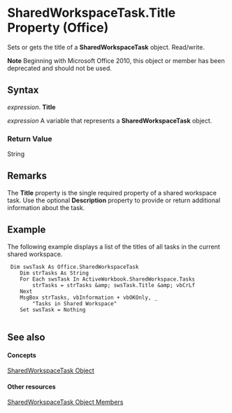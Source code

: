 
# SharedWorkspaceTask.Title Property (Office)

Sets or gets the title of a  **SharedWorkspaceTask** object. Read/write.


 **Note**  Beginning with Microsoft Office 2010, this object or member has been deprecated and should not be used.


## Syntax

 _expression_. **Title**

 _expression_ A variable that represents a **SharedWorkspaceTask** object.


### Return Value

String


## Remarks

The  **Title** property is the single required property of a shared workspace task. Use the optional **Description** property to provide or return additional information about the task.


## Example

The following example displays a list of the titles of all tasks in the current shared workspace.


```
 Dim swsTask As Office.SharedWorkspaceTask 
    Dim strTasks As String 
    For Each swsTask In ActiveWorkbook.SharedWorkspace.Tasks 
        strTasks = strTasks &amp; swsTask.Title &amp; vbCrLf 
    Next 
    MsgBox strTasks, vbInformation + vbOKOnly, _ 
        "Tasks in Shared Workspace" 
    Set swsTask = Nothing 
 

```


## See also


#### Concepts


[SharedWorkspaceTask Object](fbd82b03-53fa-12ff-9fb2-07bef012dde8.md)
#### Other resources


[SharedWorkspaceTask Object Members](5b5589d1-f907-7357-f930-eede569d2021.md)